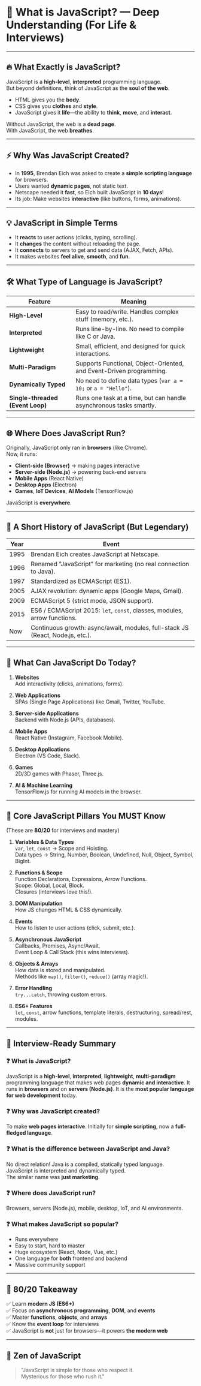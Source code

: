 # 🥋 What is JavaScript? — Deep Understanding (For Life & Interviews)

---

## 🔥 What Exactly is JavaScript?

JavaScript is a **high-level**, **interpreted** programming language.  
But beyond definitions, think of JavaScript as the **soul of the web**.  
- HTML gives you the **body**.  
- CSS gives you **clothes** and **style**.  
- JavaScript gives it **life**—the ability to **think**, **move**, and **interact**.

Without JavaScript, the web is a **dead page**.  
With JavaScript, the web **breathes**.

---

## ⚡ Why Was JavaScript Created?

- In **1995**, Brendan Eich was asked to create a **simple scripting language** for browsers.  
- Users wanted **dynamic pages**, not static text.  
- Netscape needed it **fast**, so Eich built JavaScript in **10 days**!  
- Its job: Make websites **interactive** (like buttons, forms, animations).

---

## 💡 JavaScript in Simple Terms  
- It **reacts** to user actions (clicks, typing, scrolling).  
- It **changes** the content without reloading the page.  
- It **connects** to servers to get and send data (AJAX, Fetch, APIs).  
- It makes websites **feel alive**, **smooth**, and **fun**.

---

## 🛠️ What Type of Language is JavaScript?

| Feature          | Meaning                                            |
|------------------|----------------------------------------------------|
| **High-Level**    | Easy to read/write. Handles complex stuff (memory, etc.). |
| **Interpreted**   | Runs line-by-line. No need to compile like C or Java. |
| **Lightweight**   | Small, efficient, and designed for quick interactions. |
| **Multi-Paradigm**| Supports Functional, Object-Oriented, and Event-Driven programming. |
| **Dynamically Typed** | No need to define data types (`var a = 10;` or `a = "Hello"`). |
| **Single-threaded (Event Loop)** | Runs one task at a time, but can handle asynchronous tasks smartly. |

---

## 🌐 Where Does JavaScript Run?  
Originally, JavaScript only ran in **browsers** (like Chrome).  
Now, it runs:  
- **Client-side (Browser)** → making pages interactive  
- **Server-side (Node.js)** → powering back-end servers  
- **Mobile Apps** (React Native)  
- **Desktop Apps** (Electron)  
- **Games**, **IoT Devices**, **AI Models** (TensorFlow.js)

JavaScript is **everywhere**.

---

## 📜 A Short History of JavaScript (But Legendary)

| Year | Event |
|------|-------|
| 1995 | Brendan Eich creates JavaScript at Netscape. |
| 1996 | Renamed "JavaScript" for marketing (no real connection to Java). |
| 1997 | Standardized as ECMAScript (ES1). |
| 2005 | AJAX revolution: dynamic apps (Google Maps, Gmail). |
| 2009 | ECMAScript 5 (strict mode, JSON support). |
| 2015 | ES6 / ECMAScript 2015: `let`, `const`, classes, modules, arrow functions. |
| Now  | Continuous growth: async/await, modules, full-stack JS (React, Node.js, etc.). |

---

## 🚀 What Can JavaScript Do Today?

1. **Websites**  
   Add interactivity (clicks, animations, forms).

2. **Web Applications**  
   SPAs (Single Page Applications) like Gmail, Twitter, YouTube.

3. **Server-side Applications**  
   Backend with Node.js (APIs, databases).

4. **Mobile Apps**  
   React Native (Instagram, Facebook Mobile).

5. **Desktop Applications**  
   Electron (VS Code, Slack).

6. **Games**  
   2D/3D games with Phaser, Three.js.

7. **AI & Machine Learning**  
   TensorFlow.js for running AI models in the browser.

---

## 🧠 Core JavaScript Pillars You MUST Know  
(These are **80/20** for interviews and mastery)

1. **Variables & Data Types**  
   `var`, `let`, `const` → Scope and Hoisting.  
   Data types → String, Number, Boolean, Undefined, Null, Object, Symbol, BigInt.

2. **Functions & Scope**  
   Function Declarations, Expressions, Arrow Functions.  
   Scope: Global, Local, Block.  
   Closures (interviews love this!).

3. **DOM Manipulation**  
   How JS changes HTML & CSS dynamically.

4. **Events**  
   How to listen to user actions (click, submit, etc.).

5. **Asynchronous JavaScript**  
   Callbacks, Promises, Async/Await.  
   Event Loop & Call Stack (this wins interviews).

6. **Objects & Arrays**  
   How data is stored and manipulated.  
   Methods like `map()`, `filter()`, `reduce()` (array magic!).

7. **Error Handling**  
   `try...catch`, throwing custom errors.

8. **ES6+ Features**  
   `let`, `const`, arrow functions, template literals, destructuring, spread/rest, modules.

---

## 🥷 Interview-Ready Summary

### ❓ What is JavaScript?  
JavaScript is a **high-level**, **interpreted**, **lightweight**, **multi-paradigm** programming language that makes web pages **dynamic and interactive**. It runs in **browsers** and on **servers (Node.js)**. It is the **most popular language for web development** today.

### ❓ Why was JavaScript created?  
To make **web pages interactive**. Initially for **simple scripting**, now a **full-fledged language**.

### ❓ What is the difference between JavaScript and Java?  
No direct relation! Java is a compiled, statically typed language.  
JavaScript is interpreted and dynamically typed.  
The similar name was **just marketing**.

### ❓ Where does JavaScript run?  
Browsers, servers (Node.js), mobile, desktop, IoT, and AI environments.

### ❓ What makes JavaScript so popular?  
- Runs everywhere  
- Easy to start, hard to master  
- Huge ecosystem (React, Node, Vue, etc.)  
- One language for **both** frontend and backend  
- Massive community support

---

## 🎯 80/20 Takeaway  
✅ Learn **modern JS (ES6+)**  
✅ Focus on **asynchronous programming**, **DOM**, and **events**  
✅ Master **functions**, **objects**, and **arrays**  
✅ Know the **event loop** for interviews  
✅ JavaScript is **not** just for browsers—it powers **the modern web**

---

## 🧘 Zen of JavaScript  
> "JavaScript is simple for those who respect it.  
> Mysterious for those who rush it."